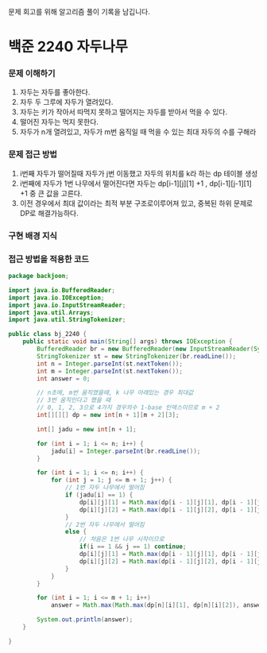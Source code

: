 문제 회고를 위해 알고리즘 풀이 기록을 남깁니다.

# 백준 2240 자두나무


### 문제 이해하기
1. 자두는 자두를 좋아한다.
2. 자두 두 그루에 자두가 열려있다.
3. 자두는 키가 작아서 따먹지 못하고 떨어지는 자두를 받아서 먹을 수 있다.
4. 떨어진 자두는 먹지 못한다.
5. 자두가 n개 열려있고, 자두가 m번 움직일 때 먹을 수 있는 최대 자두의 수를 구해라

### 문제 접근 방법
1. i번째 자두가 떨어질때 자두가 j번 이동했고 자두의 위치를 k라 하는 dp 테이블 생성
2. i번째에 자두가 1번 나무에서 떨어진다면 자두는 dp[i-1][j][1] +1 , dp[i-1][j-1][1] +1 중 큰 값을 고른다.
3. 이전 경우에서 최대 값이라는 최적 부분 구조로이루어져 있고, 중복된 하위 문제로 DP로 해결가능하다. 

### 구현 배경 지식


### 접근 방법을 적용한 코드
```java
package backjoon;

import java.io.BufferedReader;
import java.io.IOException;
import java.io.InputStreamReader;
import java.util.Arrays;
import java.util.StringTokenizer;

public class bj_2240 {
    public static void main(String[] args) throws IOException {
        BufferedReader br = new BufferedReader(new InputStreamReader(System.in));
        StringTokenizer st = new StringTokenizer(br.readLine());
        int n = Integer.parseInt(st.nextToken());
        int m = Integer.parseInt(st.nextToken());
        int answer = 0;

        // n초에, m번 움직였을때, k 나무 아래있는 경우 최대값
        // 3번 움직인다고 했을 때
        // 0, 1, 2, 3으로 4가지 경우의수 1-base 인덱스이므로 m + 2
        int[][][] dp = new int[n + 1][m + 2][3];

        int[] jadu = new int[n + 1];

        for (int i = 1; i <= n; i++) {
            jadu[i] = Integer.parseInt(br.readLine());
        }

        for (int i = 1; i <= n; i++) {
            for (int j = 1; j <= m + 1; j++) {
                // 1번 자두 나무에서 떨어짐
                if (jadu[i] == 1) {
                    dp[i][j][1] = Math.max(dp[i - 1][j][1], dp[i - 1][j - 1][2]) + 1;
                    dp[i][j][2] = Math.max(dp[i - 1][j][2], dp[i - 1][j - 1][1]);
                }
                // 2번 자두 나무에서 떨어짐
                else {
                    // 처음은 1번 나무 시작이므로
                    if(i == 1 && j == 1) continue;
                    dp[i][j][1] = Math.max(dp[i - 1][j][1], dp[i - 1][j - 1][2]);
                    dp[i][j][2] = Math.max(dp[i - 1][j][2], dp[i - 1][j - 1][1]) + 1;
                }
            }
        }

        for (int i = 1; i <= m + 1; i++)
            answer = Math.max(Math.max(dp[n][i][1], dp[n][i][2]), answer);

        System.out.println(answer);
    }

}

```
